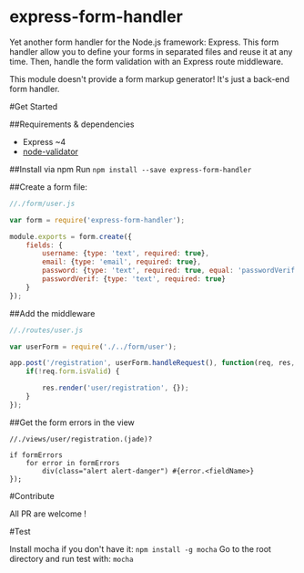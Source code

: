 # express-form-handler
Yet another form handler for the Node.js framework: Express.
This form handler allow you to define your forms in separated files and reuse it at any time.
Then, handle the form validation with an Express route middleware.

This module doesn't provide a form markup generator! It's just a back-end form handler.

#Get Started

##Requirements & dependencies

- Express ~4
- [node-validator](https://www.npmjs.com/package/validator)

##Install via npm
Run `npm install --save express-form-handler`

##Create a form file:
```js
//./form/user.js

var form = require('express-form-handler');

module.exports = form.create({
    fields: {
        username: {type: 'text', required: true},
        email: {type: 'email', required: true},
        password: {type: 'text', required: true, equal: 'passwordVerif'}
        passwordVerif: {type: 'text', required: true}
    }
});
```

##Add the middleware
```js
//./routes/user.js

var userForm = require('./../form/user');

app.post('/registration', userForm.handleRequest(), function(req, res, next) {
    if(!req.form.isValid) {

        res.render('user/registration', {});
    }
});
```

##Get the form errors in the view
```jade
//./views/user/registration.(jade)?

if formErrors
    for error in formErrors
        div(class="alert alert-danger") #{error.<fieldName>}
});
```

#Contribute

All PR are welcome !

#Test

Install mocha if you don't have it: `npm install -g mocha`
Go to the root directory and run test with: `mocha`